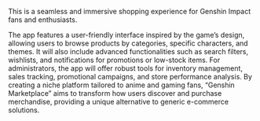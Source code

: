 This is a seamless and immersive shopping experience for Genshin Impact fans and enthusiasts. 

The app features a user-friendly interface inspired by the game’s design,
allowing users to browse products by categories, specific characters, and themes. It will also
include advanced functionalities such as search filters, wishlists, and notifications for
promotions or low-stock items. For administrators, the app will offer robust tools for inventory
management, sales tracking, promotional campaigns, and store performance analysis. By
creating a niche platform tailored to anime and gaming fans, “Genshin Marketplace” aims to
transform how users discover and purchase merchandise, providing a unique alternative to
generic e-commerce solutions.
